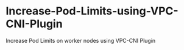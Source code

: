 # Increase-Pod-Limits-using-VPC-CNI-Plugin
Increase Pod Limits on worker nodes using VPC-CNI Plugin
